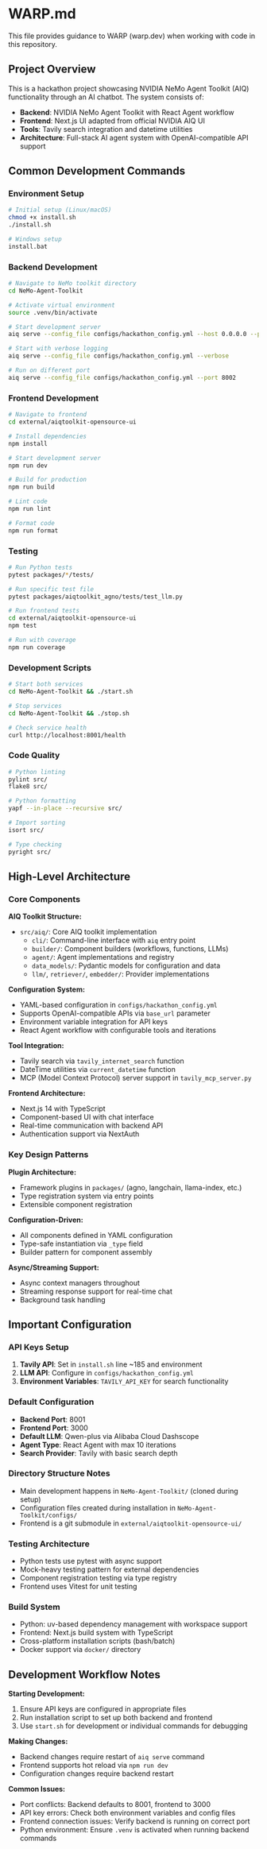 # WARP.md

This file provides guidance to WARP (warp.dev) when working with code in this repository.

## Project Overview

This is a hackathon project showcasing NVIDIA NeMo Agent Toolkit (AIQ) functionality through an AI chatbot. The system consists of:

- **Backend**: NVIDIA NeMo Agent Toolkit with React Agent workflow
- **Frontend**: Next.js UI adapted from official NVIDIA AIQ UI
- **Tools**: Tavily search integration and datetime utilities
- **Architecture**: Full-stack AI agent system with OpenAI-compatible API support

## Common Development Commands

### Environment Setup
```bash
# Initial setup (Linux/macOS)
chmod +x install.sh
./install.sh

# Windows setup
install.bat
```

### Backend Development
```bash
# Navigate to NeMo toolkit directory
cd NeMo-Agent-Toolkit

# Activate virtual environment
source .venv/bin/activate

# Start development server
aiq serve --config_file configs/hackathon_config.yml --host 0.0.0.0 --port 8001

# Start with verbose logging
aiq serve --config_file configs/hackathon_config.yml --verbose

# Run on different port
aiq serve --config_file configs/hackathon_config.yml --port 8002
```

### Frontend Development
```bash
# Navigate to frontend
cd external/aiqtoolkit-opensource-ui

# Install dependencies
npm install

# Start development server
npm run dev

# Build for production
npm run build

# Lint code
npm run lint

# Format code
npm run format
```

### Testing
```bash
# Run Python tests
pytest packages/*/tests/

# Run specific test file
pytest packages/aiqtoolkit_agno/tests/test_llm.py

# Run frontend tests
cd external/aiqtoolkit-opensource-ui
npm test

# Run with coverage
npm run coverage
```

### Development Scripts
```bash
# Start both services
cd NeMo-Agent-Toolkit && ./start.sh

# Stop services
cd NeMo-Agent-Toolkit && ./stop.sh

# Check service health
curl http://localhost:8001/health
```

### Code Quality
```bash
# Python linting
pylint src/
flake8 src/

# Python formatting
yapf --in-place --recursive src/

# Import sorting
isort src/

# Type checking
pyright src/
```

## High-Level Architecture

### Core Components

**AIQ Toolkit Structure:**
- `src/aiq/`: Core AIQ toolkit implementation
  - `cli/`: Command-line interface with `aiq` entry point
  - `builder/`: Component builders (workflows, functions, LLMs)
  - `agent/`: Agent implementations and registry
  - `data_models/`: Pydantic models for configuration and data
  - `llm/`, `retriever/`, `embedder/`: Provider implementations

**Configuration System:**
- YAML-based configuration in `configs/hackathon_config.yml`
- Supports OpenAI-compatible APIs via `base_url` parameter
- Environment variable integration for API keys
- React Agent workflow with configurable tools and iterations

**Tool Integration:**
- Tavily search via `tavily_internet_search` function
- DateTime utilities via `current_datetime` function  
- MCP (Model Context Protocol) server support in `tavily_mcp_server.py`

**Frontend Architecture:**
- Next.js 14 with TypeScript
- Component-based UI with chat interface
- Real-time communication with backend API
- Authentication support via NextAuth

### Key Design Patterns

**Plugin Architecture:**
- Framework plugins in `packages/` (agno, langchain, llama-index, etc.)
- Type registration system via entry points
- Extensible component registration

**Configuration-Driven:**
- All components defined in YAML configuration
- Type-safe instantiation via `_type` field
- Builder pattern for component assembly

**Async/Streaming Support:**
- Async context managers throughout
- Streaming response support for real-time chat
- Background task handling

## Important Configuration

### API Keys Setup
1. **Tavily API**: Set in `install.sh` line ~185 and environment
2. **LLM API**: Configure in `configs/hackathon_config.yml` 
3. **Environment Variables**: `TAVILY_API_KEY` for search functionality

### Default Configuration
- **Backend Port**: 8001 
- **Frontend Port**: 3000
- **Default LLM**: Qwen-plus via Alibaba Cloud Dashscope
- **Agent Type**: React Agent with max 10 iterations
- **Search Provider**: Tavily with basic search depth

### Directory Structure Notes
- Main development happens in `NeMo-Agent-Toolkit/` (cloned during setup)
- Configuration files created during installation in `NeMo-Agent-Toolkit/configs/`
- Frontend is a git submodule in `external/aiqtoolkit-opensource-ui/`

### Testing Architecture
- Python tests use pytest with async support
- Mock-heavy testing pattern for external dependencies
- Component registration testing via type registry
- Frontend uses Vitest for unit testing

### Build System
- Python: uv-based dependency management with workspace support
- Frontend: Next.js build system with TypeScript
- Cross-platform installation scripts (bash/batch)
- Docker support via `docker/` directory

## Development Workflow Notes

**Starting Development:**
1. Ensure API keys are configured in appropriate files
2. Run installation script to set up both backend and frontend
3. Use `start.sh` for development or individual commands for debugging

**Making Changes:**
- Backend changes require restart of `aiq serve` command
- Frontend supports hot reload via `npm run dev`
- Configuration changes require backend restart

**Common Issues:**
- Port conflicts: Backend defaults to 8001, frontend to 3000
- API key errors: Check both environment variables and config files  
- Frontend connection issues: Verify backend is running on correct port
- Python environment: Ensure `.venv` is activated when running backend commands
